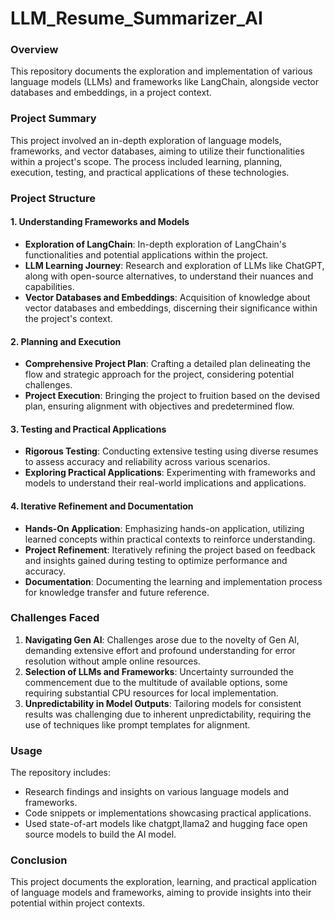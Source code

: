 # LLM_Resume_Summarizer_AI

### Overview

This repository documents the exploration and implementation of various language models (LLMs) and frameworks like LangChain, alongside vector databases and embeddings, in a project context.

### Project Summary

This project involved an in-depth exploration of language models, frameworks, and vector databases, aiming to utilize their functionalities within a project's scope. The process included learning, planning, execution, testing, and practical applications of these technologies.

### Project Structure

#### 1. Understanding Frameworks and Models

- **Exploration of LangChain**: In-depth exploration of LangChain's functionalities and potential applications within the project.
- **LLM Learning Journey**: Research and exploration of LLMs like ChatGPT, along with open-source alternatives, to understand their nuances and capabilities.
- **Vector Databases and Embeddings**: Acquisition of knowledge about vector databases and embeddings, discerning their significance within the project's context.

#### 2. Planning and Execution

- **Comprehensive Project Plan**: Crafting a detailed plan delineating the flow and strategic approach for the project, considering potential challenges.
- **Project Execution**: Bringing the project to fruition based on the devised plan, ensuring alignment with objectives and predetermined flow.

#### 3. Testing and Practical Applications

- **Rigorous Testing**: Conducting extensive testing using diverse resumes to assess accuracy and reliability across various scenarios.
- **Exploring Practical Applications**: Experimenting with frameworks and models to understand their real-world implications and applications.

#### 4. Iterative Refinement and Documentation

- **Hands-On Application**: Emphasizing hands-on application, utilizing learned concepts within practical contexts to reinforce understanding.
- **Project Refinement**: Iteratively refining the project based on feedback and insights gained during testing to optimize performance and accuracy.
- **Documentation**: Documenting the learning and implementation process for knowledge transfer and future reference.

### Challenges Faced

1. **Navigating Gen AI**: Challenges arose due to the novelty of Gen AI, demanding extensive effort and profound understanding for error resolution without ample online resources.
2. **Selection of LLMs and Frameworks**: Uncertainty surrounded the commencement due to the multitude of available options, some requiring substantial CPU resources for local implementation.
3. **Unpredictability in Model Outputs**: Tailoring models for consistent results was challenging due to inherent unpredictability, requiring the use of techniques like prompt templates for alignment.

### Usage

The repository includes:
- Research findings and insights on various language models and frameworks.
- Code snippets or implementations showcasing practical applications.
- Used state-of-art models like chatgpt,llama2 and hugging face open source models to build the AI model.

### Conclusion

This project documents the exploration, learning, and practical application of language models and frameworks, aiming to provide insights into their potential within project contexts.
